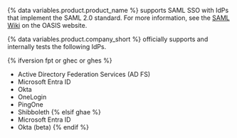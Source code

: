 {% data variables.product.product_name %} supports SAML SSO with IdPs that implement the SAML 2.0 standard. For more information, see the [SAML Wiki](https://wiki.oasis-open.org/security) on the OASIS website.

{% data variables.product.company_short %} officially supports and internally tests the following IdPs.

{% ifversion fpt or ghec or ghes %}
- Active Directory Federation Services (AD FS)
- Microsoft Entra ID
- Okta
- OneLogin
- PingOne
- Shibboleth
{% elsif ghae %}
- Microsoft Entra ID
- Okta (beta)
{% endif %}
